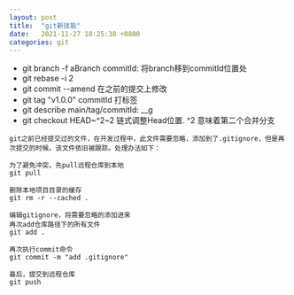 ```yaml
---
layout: post
title:  "git新技能"
date:   2021-11-27 18:25:38 +0800
categories: git
---
```

- git branch -f aBranch commitId: 将branch移到commitId位置处
- git rebase -i 2
- git commit --amend 在之前的提交上修改
- git tag "v1.0.0" commitId 打标签
- git describe main/tag/commitId: <tag>_<numCommits>_g<hash>
- git checkout HEAD~^2~2 链式调整Head位置. ^2 意味着第二个合并分支

```删除已提交的ignore文件
git之前已经提交过的文件，在开发过程中，此文件需要忽略，添加到了.gitignore，但是再次提交的时候，该文件依旧被跟踪。处理办法如下：

为了避免冲突，先pull远程仓库到本地
git pull

删除本地项目目录的缓存
git rm -r --cached .

编辑gitignore，将需要忽略的添加进来
再次add仓库路径下的所有文件
git add .

再次执行commit命令
git commit -m "add .gitignore"

最后，提交到远程仓库
git push
```